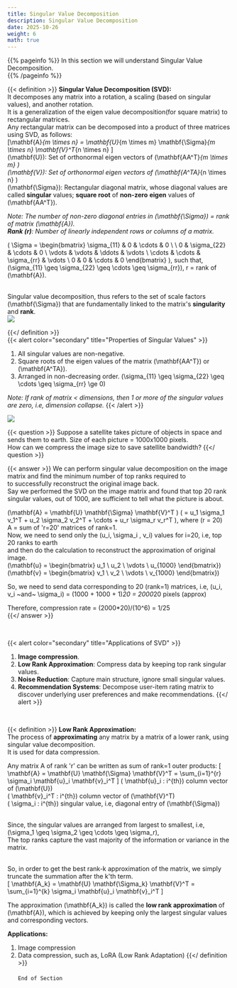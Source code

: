 ```yaml
---
title: Singular Value Decomposition
description: Singular Value Decomposition
date: 2025-10-26
weight: 6
math: true
---
```


{{% pageinfo %}}
In this section we will understand Singular Value Decomposition.<br>
{{% /pageinfo %}}

{{< definition >}}
**Singular Value Decomposition (SVD):** <br>
It decomposes any matrix into a rotation, a scaling (based on singular values), and another rotation. <br>
It is a generalization of the eigen value decomposition(for square matrix) to rectangular matrices. <br>
Any rectangular matrix can be decomposed into a product of three matrices using SVD, as follows: <br>
\[\mathbf{A}_{m \times n} = \mathbf{U}_{m \times m}  \mathbf{\Sigma}_{m \times n}  \mathbf{V}^T_{n \times n} \] <br>
\(\mathbf{U}\): Set of orthonormal eigen vectors of \(\mathbf{AA^T}_{m \times m} \) <br>
\(\mathbf{V}\): Set of orthonormal eigen vectors of \(\mathbf{A^TA}_{n \times n} \) <br>
\(\mathbf{\Sigma}\): Rectangular diagonal matrix, whose diagonal values are called **singular** values;
**square root** of **non-zero** **eigen** values of \(\mathbf{AA^T}\). <br>

*Note: The number of non-zero diagonal entries in \(\mathbf{\Sigma}\) = rank of matrix \(\mathbf{A}\).* <br>
***Rank (r)**: Number of linearly independent rows or columns of a matrix.*

\( \Sigma = \begin{bmatrix}
\sigma_{11} & 0 & \cdots & 0 \\
\\
0 & \sigma_{22} & \cdots & 0 \\
\vdots & \vdots & \ddots & \vdots \\
\cdots & \cdots & \sigma_{rr} & \vdots \\
0 & 0 & \cdots & 0
\end{bmatrix}
\),
such that, \(\sigma_{11} \geq \sigma_{22} \geq \cdots \geq \sigma_{rr}\), r = rank of \(\mathbf{A}\).
<br><br>

Singular value decomposition, thus refers to the set of scale factors \(\mathbf{\Sigma}\) that are fundamentally
linked to the matrix's **singularity** and **rank**.
<br>
![](https://robosathi.com/images/singular_value_decomposition.png)
<br>

{{</ definition >}}
<br>
{{< alert color="secondary" title="Properties of Singular Values" >}}
1. All singular values are non-negative.
2. Square roots of the eigen values of the matrix \(\mathbf{AA^T}\) or \(\mathbf{A^TA}\).
3. Arranged in non-decreasing order.
\(\sigma_{11} \geq \sigma_{22} \geq \cdots \geq \sigma_{rr} \ge 0\) <br>

*Note: If rank of matrix < dimensions, then 1 or more of the singular values are zero, i.e, dimension collapse.*
{{< /alert >}}

![](https://robosathi.com/images/svd_example_1.png)
<br>

{{< question >}}
Suppose a satellite takes picture of objects in space and sends them to earth. Size of each picture = 1000x1000 pixels. <br>
How can we compress the image size to save satellite bandwidth?
{{</ question >}}

{{< answer >}}
We can perform singular value decomposition on the image matrix and find the minimum number of top ranks required to <br>
to successfully reconstruct the original image back. <br>
Say we performed the SVD on the image matrix and found that top 20 rank singular values, out of 1000, are sufficient to 
tell what the picture is about. <br>

\(\mathbf{A} = \mathbf{U}  \mathbf{\Sigma} \mathbf{V}^T \) 
\( = u_1 \sigma_1 v_1^T + u_2 \sigma_2 v_2^T + \cdots + u_r \sigma_r v_r^T \), where \(r = 20\) <br>
A = sum of 'r=20' matrices of rank=1. <br>
Now, we need to send only the \(u_i, \sigma_i , v_i\) values for i=20, i.e, top 20 ranks to earth <br>
and then do the calculation to reconstruct the approximation of original image. <br>
\(\mathbf{u} = \begin{bmatrix} u_1 \\ u_2 \\ \vdots \\ u_{1000} \end{bmatrix}\)
\(\mathbf{v} = \begin{bmatrix} v_1 \\ v_2 \\ \vdots \\ v_{1000} \end{bmatrix}\)

So, we need to send data corresponding to 20 (rank=1) matrices, i.e, \(u_i, v_i ~and~  \sigma_i\) = (1000 + 1000 + 1)*20
= 2000*20 pixels (approx)

Therefore, compression rate = (2000*20)/(10^6) = 1/25 <br>
{{</ answer >}}

<br>

{{< alert color="secondary" title="Applications of SVD" >}}
1. **Image compression**.
2. **Low Rank Approximation**: Compress data by keeping top rank singular values. 
3. **Noise Reduction**: Capture main structure, ignore small singular values.
4. **Recommendation Systems**: Decompose user-item rating matrix to discover underlying user preferences and make recommendations.
{{</ alert >}}
<br>

{{< definition >}}
**Low Rank Approximation:** <br>
The process of **approximating** any matrix by a matrix of a lower rank, using singular value decomposition. <br>
It is used for data compression. <br>

Any matrix A of rank 'r' can be written as sum of rank=1 outer products:
\[
\mathbf{A} = \mathbf{U}  \mathbf{\Sigma} \mathbf{V}^T = \sum_{i=1}^{r} \sigma_i \mathbf{u}_i \mathbf{v}_i^T
\]
\( \mathbf{u}_i : i^{th}\) column vector of \(\mathbf{U}\) <br>
\( \mathbf{v}_i^T : i^{th}\) column vector of \(\mathbf{V}^T\) <br>
\( \sigma_i : i^{th}\) singular value, i.e, diagonal entry of \(\mathbf{\Sigma}\) <br><br>

Since, the singular values are arranged from largest to smallest, i.e, \(\sigma_1 \geq \sigma_2 \geq \cdots \geq \sigma_r\), <br>
The top ranks capture the vast majority of the information or variance in the matrix. <br> <br>

So, in order to get the best rank-k approximation of the matrix, 
we simply truncate the summation after the k'th term. <br>
\[
\mathbf{A_k} = \mathbf{U}  \mathbf{\Sigma_k} \mathbf{V}^T = \sum_{i=1}^{k} \sigma_i \mathbf{u}_i \mathbf{v}_i^T
\]

The approximation \(\mathbf{A_k}\) is called the **low rank approximation** of \(\mathbf{A}\), 
which is achieved by keeping only the largest singular values and corresponding vectors. <br>

**Applications:** <br>
1. Image compression
2. Data compression, such as, LoRA (Low Rank Adaptation)
{{</ definition >}}
<br><br>
```End of Section```